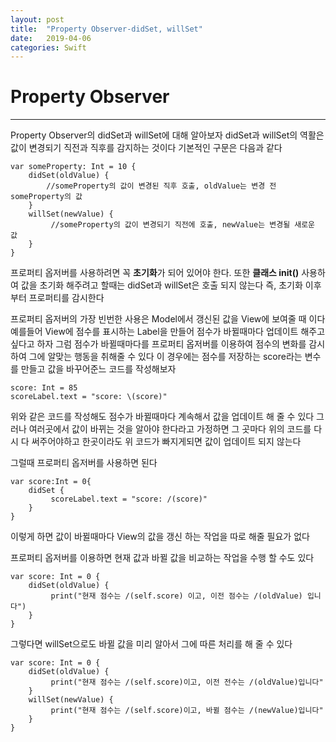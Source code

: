 ```yaml
---
layout: post
title:  "Property Observer-didSet, willSet"
date:   2019-04-06
categories: Swift
---
```


# Property Observer

---

Property Observer의 didSet과 willSet에
대해 알아보자
didSet과 willSet의 역활은 값이 변경되기 직전과 직후를 감지하는 것이다
기본적인 구문은 다음과 같다

```
var someProperty: Int = 10 {
    didSet(oldValue) {
        //someProperty의 값이 변경된 직후 호출, oldValue는 변경 전 someProperty의 값
    }
    willSet(newValue) {
         //someProperty의 값이 변경되기 직전에 호출, newValue는 변경될 새로운 값
    }
}
```

프로퍼티 옵저버를 사용하려면 꼭 **초기화**가 되어 있어야 한다.
또한 **클래스 init()** 사용하여 값을 초기화 해주려고 할때는 didSet과 willSet은 호출 되지 않는다
즉, 초기화 이후부터 프로퍼티를 감시한다

프로퍼티 옵저버의 가장 빈번한 사용은 Model에서 갱신된 값을 View에 보여줄 때 이다
예를들어 View에 점수를 표시하는 Label을 만들어 점수가 바뀔때마다 업데이트 해주고 싶다고 하자
그럼 점수가 바뀔때마다를  프로퍼티 옵저버를 이용하여 점수의 변화를 감시하여 그에 알맞는 행동을 취해줄 수 있다
이 경우에는 점수를 저장하는 score라는 변수를 만들고 값을 바꾸어준느 코드를 작성해보자

```
score: Int = 85
scoreLabel.text = "score: \(score)"
```

위와 같은 코드를 작성해도 점수가 바뀔때마다 계속해서 값을 업데이트 해 줄 수 있다 그러나 여러곳에서 값이 바뀌는 것을 알아야 한다라고 가정하면 그 곳마다 위의 코드를 다시 다 써주어야하고 한곳이라도 위 코드가 빠지게되면 값이 업데이트 되지 않는다

그럴때 프로퍼티 옵저버를 사용하면 된다

```
var score:Int = 0{
    didSet {
         scoreLabel.text = "score: /(score)"
    }
}
```

이렇게 하면 값이 바뀔때마다 View의 값을 갱신 하는 작업을 따로 해줄 필요가 없다

프로퍼티 옵저버를 이용하면 현재 값과 바뀔 값을 비교하는 작업을 수행 할 수도 있다

```
var score: Int = 0 {
    didSet(oldValue) {
         print("현재 점수는 /(self.score) 이고, 이전 점수는 /(oldValue) 입니다")
    }
}
```

그렇다면 willSet으로도 바뀔 값을 미리 알아서 그에 따른 처리를 해 줄 수 있다

```
var score: Int = 0 {
    didSet(oldValue) {
         print("현재 점수는 /(self.score)이고, 이전 전수는 /(oldValue)입니다"
    }
    willSet(newValue) {
         print("현재 점수는 /(self.score)이고, 바뀔 점수는 /(newValue)입니다"
    }
}
```
